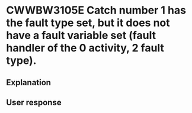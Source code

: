 # CWWBW3105E Catch number 1 has the fault type set, but it does not have a fault variable set (fault handler of the 0 activity, 2 fault type).

## Explanation

## User response